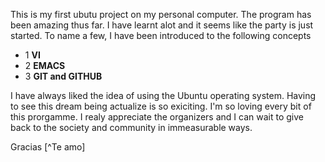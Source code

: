 This is my first ubutu project on my personal computer. The program has been amazing thus far. I have learnt alot and it seems like the party is just started. To name a few, I have been introduced to the following concepts

* 1 __VI__
* 2 __EMACS__
* 3 __GIT and GITHUB__

I have always liked the idea of using the Ubuntu operating system. Having to see this dream being actualize is so exiciting. I'm so loving every bit of this prorgamme. I realy appreciate the organizers and I can wait to give back to the society and community in immeasurable ways.

Gracias [^Te amo]
